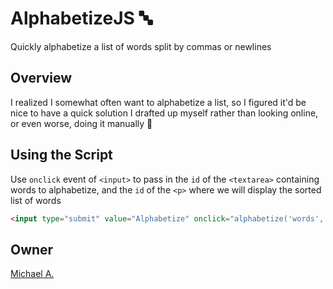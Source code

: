 # AlphabetizeJS &#128292;

Quickly alphabetize a list of words split by commas or newlines

## Overview

I realized I somewhat often want to alphabetize a list, so I figured it'd be nice to have a quick solution I drafted up myself rather than looking online, or even worse, doing it manually &#129314;

## Using the Script

Use `onclick` event of `<input>` to pass in the `id` of the `<textarea>` containing words to alphabetize, and the `id` of the `<p>` where we will display the sorted list of words

```html
<input type="submit" value="Alphabetize" onclick="alphabetize('words', 'result');">
```

## Owner

[Michael A.](https://linkedin.com/in/magarenzo)
